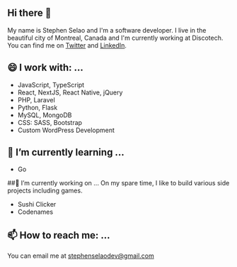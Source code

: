 ## Hi there 👋

My name is Stephen Selao and I'm a software developer. I live in the beautiful city of Montreal, Canada and I'm currently working at Discotech. You can find me on [Twitter](https://twitter.com/StephenSelao) and [LinkedIn](https://www.linkedin.com/in/sselao/).


## 😄 I work with: ...
* JavaScript, TypeScript
* React, NextJS, React Native, jQuery
* PHP, Laravel
* Python, Flask
* MySQL, MongoDB
* CSS: SASS, Bootstrap
* Custom WordPress Development

## 🌱 I’m currently learning ...
* Go

##🔭 I’m currently working on ...
On my spare time, I like to build various side projects including games.

* Sushi Clicker
* Codenames


## 📫 How to reach me: ...
You can email me at [stephenselaodev@gmail.com](mailto:stephenselaodev@gmail.com)




<!--
**sselao/sselao** is a ✨ _special_ ✨ repository because its `README.md` (this file) appears on your GitHub profile.

Here are some ideas to get you started:

- 🔭 I’m currently working on ...
- 🌱 I’m currently learning ...
- 👯 I’m looking to collaborate on ...
- 🤔 I’m looking for help with ...
- 💬 Ask me about ...
- 📫 How to reach me: ...
- 😄 Pronouns: ...
- ⚡ Fun fact: ...
-->
